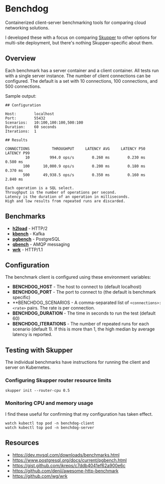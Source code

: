 # Benchdog

Containerized client-server benchmarking tools for comparing cloud
networking solutions.

I developed these with a focus on comparing [Skupper][skupper] to
other options for multi-site deployment, but there's nothing
Skupper-specific about them.

[skupper]: https://skupper.io/

## Overview

Each benchmark has a server container and a client container.  All
tests run with a single server instance.  The number of client
connections can be configured.  The default is a set with 10
connections, 100 connections, and 500 connections.

Sample output:

    ## Configuration

    Host:        localhost
    Port:        55432
    Scenarios:   10:100,100:100,500:100
    Duration:    60 seconds
    Iterations:  1

    ## Results

    CONNECTIONS          THROUGHPUT     LATENCY AVG     LATENCY P50     LATENCY P99
             10         994.0 ops/s        0.260 ms        0.230 ms        0.580 ms
            100      10,000.9 ops/s        0.200 ms        0.180 ms        0.370 ms
            500      49,938.5 ops/s        0.350 ms        0.160 ms        2.840 ms

    Each operation is a SQL select.
    Throughput is the number of operations per second.
    Latency is the duration of an operation in milliseconds.
    High and low results from repeated runs are discarded.

## Benchmarks

- [**h2load**](h2load) - HTTP/2
- [**kbench**](kbench) - Kafka
- [**pgbench**](pgbench) - PostgreSQL
- [**qbench**](qbench) - AMQP messaging
- [**wrk**](wrk) - HTTP/1.1

## Configuration

The benchmark client is configured using these environment variables:

- **BENCHDOG_HOST** - The host to connect to (default localhost)
- **BENCHDOG_PORT** - The port to connect to (the default is benchmark specific)
- **BENCHDOG_SCENARIOS - A comma-separated list of
  `<connections>:<rate>` pairs.  The rate is per connection.
- **BENCHDOG_DURATION** - The time in seconds to run the test (default 60)
- **BENCHDOG_ITERATIONS** - The number of repeated runs for each
  scenario (default 1).  If this is more than 1, the high median by
  average latency is reported.

## Testing with Skupper

The individual benchmarks have instructions for running the client and
server on Kubernetes.

### Configuring Skupper router resource limits

    skupper init --router-cpu 0.5

### Monitoring CPU and memory usage

I find these useful for confirming that my configuration has taken
effect.

    watch kubectl top pod -n benchdog-client
    watch kubectl top pod -n benchdog-server

## Resources

- https://dev.mysql.com/downloads/benchmarks.html
- https://www.postgresql.org/docs/current/pgbench.html
- https://gist.github.com/jkreps/c7ddb4041ef62a900e6c
- https://github.com/denji/awesome-http-benchmark
- https://github.com/wg/wrk
